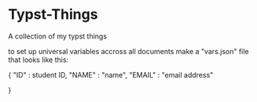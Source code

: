 # Typst-Things
A collection of my typst things

to set up universal variables accross all documents make a "vars.json" file that looks like this:

{
    "ID" : student ID,
    "NAME" : "name",
    "EMAIL" : "email address"

}
